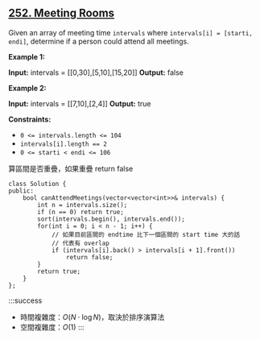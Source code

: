 ## [252\. Meeting Rooms](https://leetcode.com/problems/meeting-rooms/)

Given an array of meeting time `intervals` where `intervals[i] = [starti, endi]`, determine if a person could attend all meetings.

**Example 1:**

**Input:** intervals = \[\[0,30\],\[5,10\],\[15,20\]\]
**Output:** false

**Example 2:**

**Input:** intervals = \[\[7,10\],\[2,4\]\]
**Output:** true

**Constraints:**

-   `0 <= intervals.length <= 104`
-   `intervals[i].length == 2`
-   `0 <= starti < endi <= 106`

算區間是否重疊，如果重疊 return false

```cpp=
class Solution {
public:
    bool canAttendMeetings(vector<vector<int>>& intervals) {
        int n = intervals.size();
        if (n == 0) return true;
        sort(intervals.begin(), intervals.end());
        for(int i = 0; i < n - 1; i++) {
            // 如果目前區間的 endtime 比下一個區間的 start time 大的話
            // 代表有 overlap
            if (intervals[i].back() > intervals[i + 1].front())
                return false;
        }
        return true;
    }
};
```

:::success
- 時間複雜度：$O(N \cdot \log N)$，取決於排序演算法
- 空間複雜度：$O(1)$
:::
